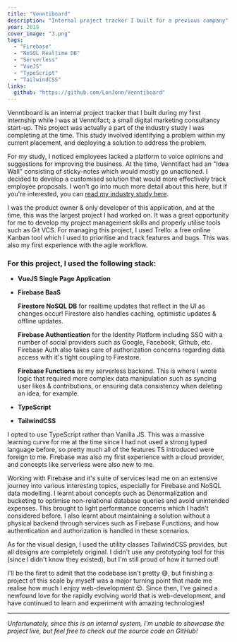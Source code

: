 ```yaml
---
title: "Venntiboard"
description: "Internal project tracker I built for a previous company"
year: 2019
cover_image: "3.png"
tags:
  - "Firebase"
  - "NoSQL Realtime DB"
  - "Serverless"
  - "VueJS"
  - "TypeScript"
  - "TailwindCSS"
links:
  github: "https://github.com/LonJonn/Venntiboard"
---
```


Venntiboard is an internal project tracker that I built during my first internship while I was at Venntifact; a small digital marketing consultancy start-up. This project was actually a part of the industry study I was completing at the time. This study involved identifying a problem within my current placement, and deploying a solution to address the problem.

For my study, I noticed employees lacked a platform to voice opinions and suggestions for improving the business. At the time, Venntifact had an "Idea Wall" consisting of sticky-notes which would mostly go unactioned. I decided to develop a customised solution that would more effectively track employee proposals. I won't go into much more detail about this here, but if you're interested, you can [read my industry study here](/industry-study.pdf).

I was the product owner & only developer of this application, and at the time, this was the largest project I had worked on. It was a great opportunity for me to develop my project management skills and properly utilise tools such as Git VCS. For managing this project, I used Trello: a free online Kanban tool which I used to prioritise and track features and bugs. This was also my first experience with the agile workflow.

### For this project, I used the following stack:

- **VueJS Single Page Application**
- **Firebase BaaS**

  **Firestore NoSQL DB** for realtime updates that reflect in the UI as changes occur! Firestore also handles caching, optimistic updates & offline updates.

  **Firebase Authentication** for the Identity Platform including SSO with a number of social providers such as Google, Facebook, Github, etc. Firebase Auth also takes care of authorization concerns regarding data access with it's tight coupling to Firestore.

  **Firebase Functions** as my serverless backend. This is where I wrote logic that required more complex data manipulation such as syncing user likes & contributions, or ensuring data consistency when deleting an idea, for example.

- **TypeScript**
- **TailwindCSS**

I opted to use TypeScript rather than Vanilla JS. This was a massive learning curve for me at the time since I had not used a strong typed language before, so pretty much all of the features TS introduced were foreign to me. Firebase was also my first experience with a cloud provider, and concepts like serverless were also new to me.

Working with Firebase and it's suite of services lead me on an extensive journey into various interesting topics, especially for Firebase and NoSQL data modelling. I learnt about concepts such as Denormalization and bucketing to optimise non-relational database queries and avoid unintended expenses. This brought to light performance concerns which I hadn't considered before. I also learnt about maintaining a solution without a physical backend through services such as Firebase Functions, and how authentication and authorization is handled in these scenarios.

As for the visual design, I used the utility classes TailwindCSS provides, but all designs are completely original. I didn't use any prototyping tool for this (since I didn't know they existed), but I'm still proud of how it turned out!

I'll be the first to admit that the codebase isn't pretty 😅, but finishing a project of this scale by myself was a major turning point that made me realise how much I enjoy web-development 😍. Since then, I've gained a newfound love for the rapidly evolving world that is web-development, and have continued to learn and experiment with amazing technologies!

---

_Unfortunately, since this is an internal system, I'm unable to showcase the project live, but feel free to check out the source code on GitHub!_
